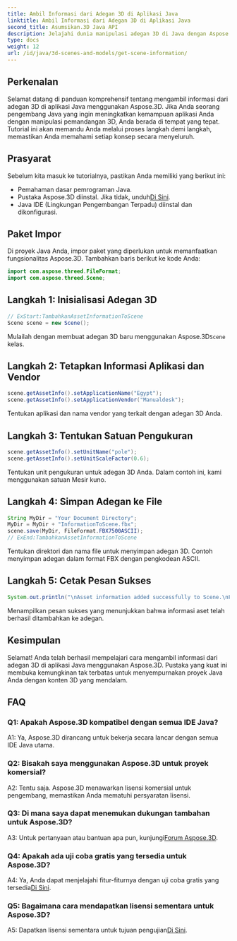 ```yaml
---
title: Ambil Informasi dari Adegan 3D di Aplikasi Java
linktitle: Ambil Informasi dari Adegan 3D di Aplikasi Java
second_title: Asumsikan.3D Java API
description: Jelajahi dunia manipulasi adegan 3D di Java dengan Aspose.3D. Tutorial ini memandu Anda dalam mengambil informasi langkah demi langkah.
type: docs
weight: 12
url: /id/java/3d-scenes-and-models/get-scene-information/
---
```

## Perkenalan

Selamat datang di panduan komprehensif tentang mengambil informasi dari adegan 3D di aplikasi Java menggunakan Aspose.3D. Jika Anda seorang pengembang Java yang ingin meningkatkan kemampuan aplikasi Anda dengan manipulasi pemandangan 3D, Anda berada di tempat yang tepat. Tutorial ini akan memandu Anda melalui proses langkah demi langkah, memastikan Anda memahami setiap konsep secara menyeluruh.

## Prasyarat

Sebelum kita masuk ke tutorialnya, pastikan Anda memiliki yang berikut ini:

- Pemahaman dasar pemrograman Java.
-  Pustaka Aspose.3D diinstal. Jika tidak, unduh[Di Sini](https://releases.aspose.com/3d/java/).
- Java IDE (Lingkungan Pengembangan Terpadu) diinstal dan dikonfigurasi.

## Paket Impor

Di proyek Java Anda, impor paket yang diperlukan untuk memanfaatkan fungsionalitas Aspose.3D. Tambahkan baris berikut ke kode Anda:

```java
import com.aspose.threed.FileFormat;
import com.aspose.threed.Scene;
```

## Langkah 1: Inisialisasi Adegan 3D

```java
// ExStart:TambahkanAssetInformationToScene
Scene scene = new Scene();
```

 Mulailah dengan membuat adegan 3D baru menggunakan Aspose.3D`Scene` kelas.

## Langkah 2: Tetapkan Informasi Aplikasi dan Vendor

```java
scene.getAssetInfo().setApplicationName("Egypt");
scene.getAssetInfo().setApplicationVendor("Manualdesk");
```

Tentukan aplikasi dan nama vendor yang terkait dengan adegan 3D Anda.

## Langkah 3: Tentukan Satuan Pengukuran

```java
scene.getAssetInfo().setUnitName("pole");
scene.getAssetInfo().setUnitScaleFactor(0.6);
```

Tentukan unit pengukuran untuk adegan 3D Anda. Dalam contoh ini, kami menggunakan satuan Mesir kuno.

## Langkah 4: Simpan Adegan ke File

```java
String MyDir = "Your Document Directory";
MyDir = MyDir + "InformationToScene.fbx";
scene.save(MyDir, FileFormat.FBX7500ASCII);
// ExEnd:TambahkanAssetInformationToScene
```

Tentukan direktori dan nama file untuk menyimpan adegan 3D. Contoh menyimpan adegan dalam format FBX dengan pengkodean ASCII.

## Langkah 5: Cetak Pesan Sukses

```java
System.out.println("\nAsset information added successfully to Scene.\nFile saved at " + MyDir);
```

Menampilkan pesan sukses yang menunjukkan bahwa informasi aset telah berhasil ditambahkan ke adegan.

## Kesimpulan

Selamat! Anda telah berhasil mempelajari cara mengambil informasi dari adegan 3D di aplikasi Java menggunakan Aspose.3D. Pustaka yang kuat ini membuka kemungkinan tak terbatas untuk menyempurnakan proyek Java Anda dengan konten 3D yang mendalam.

## FAQ

### Q1: Apakah Aspose.3D kompatibel dengan semua IDE Java?

A1: Ya, Aspose.3D dirancang untuk bekerja secara lancar dengan semua IDE Java utama.

### Q2: Bisakah saya menggunakan Aspose.3D untuk proyek komersial?

A2: Tentu saja. Aspose.3D menawarkan lisensi komersial untuk pengembang, memastikan Anda mematuhi persyaratan lisensi.

### Q3: Di mana saya dapat menemukan dukungan tambahan untuk Aspose.3D?

 A3: Untuk pertanyaan atau bantuan apa pun, kunjungi[Forum Aspose.3D](https://forum.aspose.com/c/3d/18).

### Q4: Apakah ada uji coba gratis yang tersedia untuk Aspose.3D?

 A4: Ya, Anda dapat menjelajahi fitur-fiturnya dengan uji coba gratis yang tersedia[Di Sini](https://releases.aspose.com/).

### Q5: Bagaimana cara mendapatkan lisensi sementara untuk Aspose.3D?

 A5: Dapatkan lisensi sementara untuk tujuan pengujian[Di Sini](https://purchase.aspose.com/temporary-license/).
